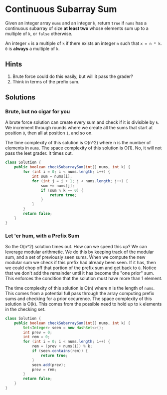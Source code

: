 # Continuous Subarray Sum

Given an integer array `nums` and an integer `k`, return `true` if `nums` has
a continuous subarray of size **at least two** whose elements sum up to a
multiple of `k`, or `false` otherwise.

An integer `x` is a multiple of `k` if there exists an integer `n` such that
`x = n * k`. `0` is **always** a multiple of `k`.

## Hints

1. Brute force could do this easily, but will it pass the grader?
1. Think in terms of the prefix sum.

## Solutions

### Brute, but no cigar for you

A brute force solution can create every sum and check if it is divisible by
`k`. We increment through rounds where we create all the sums that start at
position `0`, then all at position `1`, and so on.

The time complexity of this solution is O(n^2) where n is the number of
elements in `nums`. The space complexity of this solution is O(1). No, it will
not pass the leet grader. It times out.

```java
class Solution {
    public boolean checkSubarraySum(int[] nums, int k) {
        for (int i = 0; i < nums.length; i++) {
            int sum = nums[i];
            for (int j = i + 1; j < nums.length; j++) {
                sum += nums[j];
                if (sum % k == 0) {
                    return true;
                }
            }
        }
        return false;
    }
}
```

### Let 'er hum, with a Prefix Sum

So the O(n^2) solution times out. How can we speed this up? We can leverage
modular arithmetic. We do this by keeping track of the modular sum, and a set
of previously seen sums. When we compute the new modular sum we check if this
prefix had already been seen. If it has, then we could chop off that portion
of the prefix sum and get back to `0`. Notice that we don't add the remainder
until it has become the "one prior" sum. This enforces the condition that the
solution must have more than 1 element.

The time complexity of this solution is O(n) where n is the length of `nums`.
This comes from a potential full pass through the array computing prefix sums
and checking for a prior occurence. The space complexity of this solution is
O(k). This comes from the possible need to hold up to `k` elements in the
checking set.

```java
class Solution {
    public boolean checkSubarraySum(int[] nums, int k) {
        Set<Integer> seen = new HashSet<>();
        int prev = 0;
        int rem = 0;
        for (int i = 0; i < nums.length; i++) {
            rem = (prev + nums[i]) % k;
            if (seen.contains(rem)) {
                return true;
            }
            seen.add(prev);
            prev = rem;
        }
        return false;
    }
}
```
